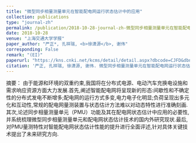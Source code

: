 ```yaml
---
title: "微型同步相量测量单元在智能配电网运行状态估计中的应用"
collection: publications
type: "journal-zh"
permalink: /publication/2018-10-28-journal-zh-微型同步相量测量单元在智能配电网运行状态估计中的应用
date: 2018-10-28
venue: "上海交通大学学报"
paper_author: "严正*, 孔祥瑞, <b>徐潇源</b>, 谢伟"
corresponding: False
remark: "(EI)"
paperurl: "https://kns.cnki.net/kcms/detail/detail.aspx?dbcode=CJFD&dbname=CJFDLAST2018&filename=SHJT201810008&uniplatform=NZKPT&v=C6ohogkXjtbe1JgipiQCj4qS_cia-H1uXwNPRD2WwSvuxp0T-sdHfFs21c1ig-we"
citation: '严正, 孔祥瑞, 徐潇源, 谢伟. 微型同步相量测量单元在智能配电网运行状态估计中的应用[J]. <i>上海交通大学学报</i>, 2018, 52(10): 1195-1205.'
---
```


摘要：
由于能源和环境的双重约束,我国将在分布式电源、电动汽车充换电设施和需求响应资源方面大力发展.首先,阐述智能配电网将呈现新的形态:间歇性和不确定性的分布式发电不断增多;配电网的运行方式多变,电力电子化明显;负荷呈现出多元化和互动性,常规的配电网量测装置与状态估计方法难以对动态特性进行准确刻画.其次,论述同步相量测量单元（PMU）功能及其在配电网状态估计中应用的必要性,并系统梳理微型同步相量测量单元和配电网状态估计技术的国内外研究现状.最后,对PMU量测特性对智能配电网状态估计性能的提升进行全面评述,针对具体关键技术提出了未来研究方向. 